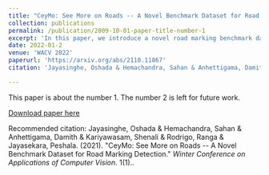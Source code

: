 ```yaml
---
title: "CeyMo: See More on Roads -- A Novel Benchmark Dataset for Road Marking Detection"
collection: publications
permalink: /publication/2009-10-01-paper-title-number-1
excerpt: 'In this paper, we introduce a novel road marking benchmark dataset for road marking detection, addressing the limitations in the existing publicly available datasets such as lack of challenging scenarios, prominence given to lane markings, unavailability of an evaluation script, lack of annotation formats and lower resolutions. Our dataset consists of 2887 total images with 4706 road marking instances belonging to 11 classes. The images have a high resolution of 1920 x 1080 and capture a wide range of traffic, lighting and weather conditions. We provide road marking annotations in polygons, bounding boxes and pixel-level segmentation masks to facilitate a diverse range of road marking detection algorithms. The evaluation metrics and the evaluation script we provide, will further promote direct comparison of novel approaches for road marking detection with existing methods. Furthermore, we evaluate the effectiveness of using both instance segmentation and object detection based approaches for the road marking detection task. Speed and accuracy scores for two instance segmentation models and two object detector models are provided as a performance baseline for our benchmark dataset. The dataset and the evaluation script will be publicly available.'
date: 2022-01-2
venue: 'WACV 2022'
paperurl: 'https://arxiv.org/abs/2110.11867'
citation: 'Jayasinghe, Oshada & Hemachandra, Sahan & Anhettigama, Damith & Kariyawasam, Shenali & Rodrigo, Ranga & Jayasekara, Peshala. (2021). &quot;CeyMo: See More on Roads -- A Novel Benchmark Dataset for Road Marking Detection.&quot; <i>Winter Conference on Applications of Computer Vision</i>. 1(1).'

---
```

This paper is about the number 1. The number 2 is left for future work.

[Download paper here](https://arxiv.org/abs/2110.11867)

Recommended citation: Jayasinghe, Oshada & Hemachandra, Sahan & Anhettigama, Damith & Kariyawasam, Shenali & Rodrigo, Ranga & Jayasekara, Peshala. (2021). &quot;CeyMo: See More on Roads -- A Novel Benchmark Dataset for Road Marking Detection.&quot; <i>Winter Conference on Applications of Computer Vision</i>. 1(1)..
